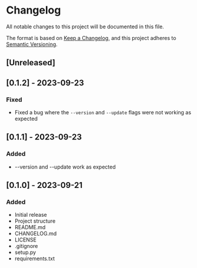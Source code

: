 # Changelog

All notable changes to this project will be documented in this file.

The format is based on [Keep a Changelog](https://keepachangelog.com/en/1.0.0/), 
and this project adheres to [Semantic Versioning](https://semver.org/spec/v2.0.0.html).

## [Unreleased]

## [0.1.2] - 2023-09-23

### Fixed

- Fixed a bug where the `--version` and `--update` flags were not working as expected

## [0.1.1] - 2023-09-23

### Added

- --version and --update work as expected

## [0.1.0] - 2023-09-21

### Added

- Initial release
- Project structure
- README.md
- CHANGELOG.md
- LICENSE
- .gitignore
- setup.py
- requirements.txt

